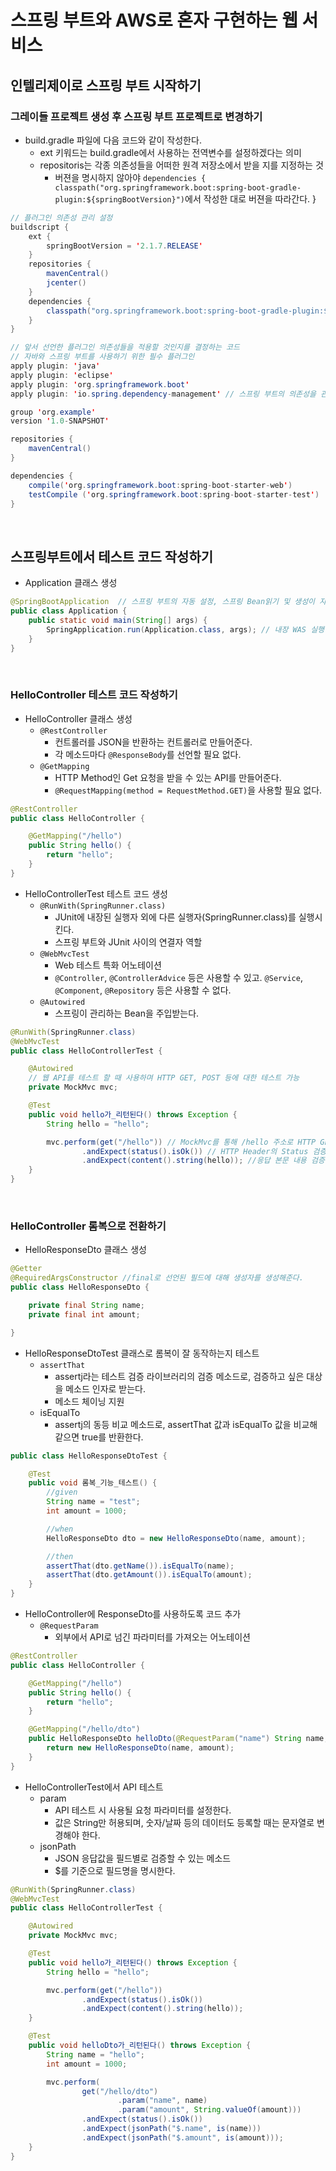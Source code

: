 # 스프링 부트와 AWS로 혼자 구현하는 웹 서비스

## 인텔리제이로 스프링 부트 시작하기

### 그레이들 프로젝트 생성 후 스프링 부트 프로젝트로 변경하기
- build.gradle 파일에 다음 코드와 같이 작성한다.
    * ext 키워드는 build.gradle에서 사용하는 전역변수를 설정하겠다는 의미
    * repositoris는 각종 의존성들을 어떠한 원격 저장소에서 받을 지를 지정하는 것
        - 버젼을 명시하지 않아야 `dependencies { classpath("org.springframework.boot:spring-boot-gradle-plugin:${springBootVersion}")`에서 작성한 대로 버젼을 따라간다.
    }
```java
// 플러그인 의존성 관리 설정
buildscript {
    ext {
        springBootVersion = '2.1.7.RELEASE'
    }
    repositories {
        mavenCentral()
        jcenter()
    }
    dependencies {
        classpath("org.springframework.boot:spring-boot-gradle-plugin:${springBootVersion}")
    }
}

// 앞서 선언한 플러그인 의존성들을 적용할 것인지를 결정하는 코드
// 자바와 스프링 부트를 사용하기 위한 필수 플러그인
apply plugin: 'java'
apply plugin: 'eclipse'
apply plugin: 'org.springframework.boot'
apply plugin: 'io.spring.dependency-management' // 스프링 부트의 의존성을 관리해 주는 플러그인으로 반드시 추가해야 한다.

group 'org.example'
version '1.0-SNAPSHOT'

repositories {
    mavenCentral()
}

dependencies {
    compile('org.springframework.boot:spring-boot-starter-web')
    testCompile ('org.springframework.boot:spring-boot-starter-test')
}
```
<br>

## 스프링부트에서 테스트 코드 작성하기
- Application 클래스 생성
```java
@SpringBootApplication  // 스프링 부트의 자동 설정, 스프링 Bean읽기 및 생성이 자동으로 설정된다.
public class Application {
    public static void main(String[] args) {
        SpringApplication.run(Application.class, args); // 내장 WAS 실행(톰캣을 설치할 필요 없고 Jar파일로 실행하면 된다.)
    }
} 
```
<br>

### HelloController 테스트 코드 작성하기
- HelloController 클래스 생성
    * `@RestController`
        - 컨트롤러를 JSON을 반환하는 컨트롤러로 만들어준다.
        - 각 메소드마다 `@ResponseBody`를 선언할 필요 없다.
    * `@GetMapping`
        - HTTP Method인 Get 요청을 받을 수 있는 API를 만들어준다.
        - `@RequestMapping(method = RequestMethod.GET)`을 사용할 필요 없다.
```java
@RestController
public class HelloController {

    @GetMapping("/hello")
    public String hello() {
        return "hello";
    }
} 
```
- HelloControllerTest 테스트 코드 생성
    * `@RunWith(SpringRunner.class)`
        - JUnit에 내장된 실행자 외에 다른 실행자(SpringRunner.class)를 실행시킨다.
        - 스프링 부트와 JUnit 사이의 연결자 역할
    * `@WebMvcTest`
        * Web 테스트 특화 어노테이션
        * `@Controller`, `@ControllerAdvice` 등은 사용할 수 있고. `@Service`, `@Component`, `@Repository` 등은 사용할 수 없다.
    * `@Autowired`
        - 스프링이 관리하는 Bean을 주입받는다.
```java
@RunWith(SpringRunner.class)
@WebMvcTest
public class HelloControllerTest {

    @Autowired
    // 웹 API를 테스트 할 때 사용하며 HTTP GET, POST 등에 대한 테스트 가능
    private MockMvc mvc;

    @Test
    public void hello가_리턴된다() throws Exception {
        String hello = "hello";

        mvc.perform(get("/hello")) // MockMvc를 통해 /hello 주소로 HTTP GET 요청
                .andExpect(status().isOk()) // HTTP Header의 Status 검증(에러 상태 코드)
                .andExpect(content().string(hello)); //응답 본문 내용 검증
    }
} 
```
<br>

### HelloController 롬복으로 전환하기
- HelloResponseDto 클래스 생성
```java
@Getter
@RequiredArgsConstructor //final로 선언된 필드에 대해 생성자를 생성해준다.
public class HelloResponseDto {

    private final String name;
    private final int amount;

}
```
- HelloResponseDtoTest 클래스로 롬복이 잘 동작하는지 테스트
    * `assertThat`
        - assertj라는 테스트 검증 라이브러리의 검증 메소드로, 검증하고 싶은 대상을 메소드 인자로 받는다.
        - 메소드 체이닝 지원
    * isEqualTo
        - assertj의 동등 비교 메소드로, assertThat 값과 isEqualTo 값을 비교해 같으면 true를 반환한다.
```java
public class HelloResponseDtoTest {

    @Test
    public void 롬복_기능_테스트() {
        //given
        String name = "test";
        int amount = 1000;

        //when
        HelloResponseDto dto = new HelloResponseDto(name, amount);

        //then
        assertThat(dto.getName()).isEqualTo(name);
        assertThat(dto.getAmount()).isEqualTo(amount);
    }
} 
```
- HelloController에 ResponseDto를 사용하도록 코드 추가
    * `@RequestParam`
        - 외부에서 API로 넘긴 파라미터를 가져오는 어노테이션
```java
@RestController
public class HelloController {

    @GetMapping("/hello")
    public String hello() {
        return "hello";
    }

    @GetMapping("/hello/dto")
    public HelloResponseDto helloDto(@RequestParam("name") String name, @RequestParam("amount") int amount) {
        return new HelloResponseDto(name, amount);
    }
} 
```
- HelloControllerTest에서 API 테스트
    * param
        - API 테스트 시 사용될 요청 파라미터를 설정한다.
        - 값은 String만 허용되며, 숫자/날짜 등의 데이터도 등록할 때는 문자열로 변경해야 한다.
    * jsonPath
        - JSON 응답값을 필드별로 검증할 수 있는 메소드
        - $를 기준으로 필드명을 명시한다.
```java
@RunWith(SpringRunner.class)
@WebMvcTest
public class HelloControllerTest {

    @Autowired
    private MockMvc mvc;

    @Test
    public void hello가_리턴된다() throws Exception {
        String hello = "hello";

        mvc.perform(get("/hello"))
                .andExpect(status().isOk())
                .andExpect(content().string(hello));
    }

    @Test
    public void helloDto가_리턴된다() throws Exception {
        String name = "hello";
        int amount = 1000;

        mvc.perform(
                get("/hello/dto")
                        .param("name", name)
                        .param("amount", String.valueOf(amount)))
                .andExpect(status().isOk()) 
                .andExpect(jsonPath("$.name", is(name)))
                .andExpect(jsonPath("$.amount", is(amount)));
    }
} 
```
<br>
